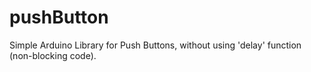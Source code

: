 # pushButton
Simple Arduino Library for Push Buttons, without using 'delay' function (non-blocking code).
